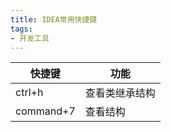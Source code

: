 ```yaml
---
title: IDEA常用快捷键
tags:
- 开发工具
---
```


快捷键     | 功能
--------  | ----
ctrl+h    | 查看类继承结构
command+7 | 查看结构


